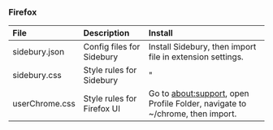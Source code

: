 ### Firefox
| File           | Description                | Install                                                                                           |
| :------------- | :------------------------- | :------------------------------------------------------------------------------------------------ |
| sidebury.json  | Config files for Sidebury  | Install Sidebury, then import file in extension settings.                                         |
| sidebury.css   | Style rules for Sidebury   | "                                                                                                 |
| userChrome.css | Style rules for Firefox UI | Go to [about:support](about:support), open Profile Folder, navigate to ~/chrome, then import.<br> |
